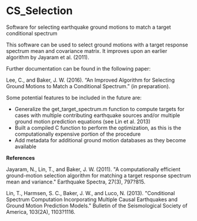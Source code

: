 # CS_Selection
Software for selecting earthquake ground motions to match a target conditional spectrum

This software can be used to select ground motions with a target response spectrum mean and covariance matrix. It improves upon an earlier algorithm by Jayaram et al. (2011).

Further documentation can be found in the following paper:

Lee, C., and Baker, J. W. (2016). “An Improved Algorithm for Selecting Ground Motions to Match a Conditional Spectrum.” (in preparation).



Some potential features to be included in the future are:
* Generalize the get_target_spectrum.m function to compute targets for cases with multiple contributing earthquake sources and/or multiple ground motion prediction equations (see Lin et al. 2013)
* Built a compiled C function to perform the optimization, as this is the computationally expensive portion of the procedure
* Add metadata for additional ground motion databases as they become available

**References**

Jayaram, N., Lin, T., and Baker, J. W. (2011). "A computationally efficient ground-motion selection algorithm for matching a target response spectrum mean and variance." Earthquake Spectra, 27(3), 797?815.

Lin, T., Harmsen, S. C., Baker, J. W., and Luco, N. (2013). "Conditional Spectrum Computation Incorporating Multiple Causal Earthquakes and Ground Motion Prediction Models." Bulletin of the Seismological Society of America, 103(2A), 1103?1116.
